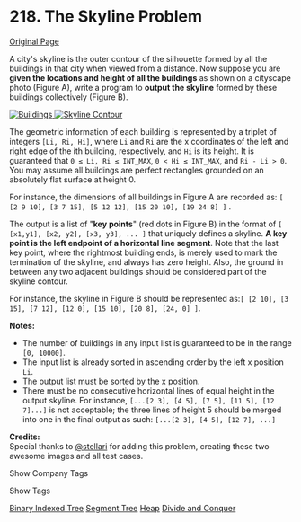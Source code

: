 # 218. The Skyline Problem

[Original Page](https://leetcode.com/problems/the-skyline-problem/)

A city's skyline is the outer contour of the silhouette formed by all the buildings in that city when viewed from a distance. Now suppose you are **given the locations and height of all the buildings** as shown on a cityscape photo (Figure A), write a program to **output the skyline** formed by these buildings collectively (Figure B).

[![Buildings](/static/images/problemset/skyline1.jpg) ](/static/images/problemset/skyline1.jpg)  [ ![Skyline Contour](/static/images/problemset/skyline2.jpg) ](/static/images/problemset/skyline2.jpg)  

The geometric information of each building is represented by a triplet of integers `[Li, Ri, Hi]`, where `Li` and `Ri` are the x coordinates of the left and right edge of the ith building, respectively, and `Hi` is its height. It is guaranteed that `0 ≤ Li, Ri ≤ INT_MAX`, `0 < Hi ≤ INT_MAX`, and `Ri - Li > 0`. You may assume all buildings are perfect rectangles grounded on an absolutely flat surface at height 0.

For instance, the dimensions of all buildings in Figure A are recorded as: `[ [2 9 10], [3 7 15], [5 12 12], [15 20 10], [19 24 8] ]` .

The output is a list of "**key points**" (red dots in Figure B) in the format of `[ [x1,y1], [x2, y2], [x3, y3], ... ]` that uniquely defines a skyline. **A key point is the left endpoint of a horizontal line segment**. Note that the last key point, where the rightmost building ends, is merely used to mark the termination of the skyline, and always has zero height. Also, the ground in between any two adjacent buildings should be considered part of the skyline contour.

For instance, the skyline in Figure B should be represented as:`[ [2 10], [3 15], [7 12], [12 0], [15 10], [20 8], [24, 0] ]`.

**Notes:**

*   The number of buildings in any input list is guaranteed to be in the range `[0, 10000]`.
*   The input list is already sorted in ascending order by the left x position `Li`.
*   The output list must be sorted by the x position.
*   There must be no consecutive horizontal lines of equal height in the output skyline. For instance, `[...[2 3], [4 5], [7 5], [11 5], [12 7]...]` is not acceptable; the three lines of height 5 should be merged into one in the final output as such: `[...[2 3], [4 5], [12 7], ...]`

**Credits:**  
Special thanks to [@stellari](https://oj.leetcode.com/discuss/user/stellari) for adding this problem, creating these two awesome images and all test cases.

<div>

<div id="company_tags" class="btn btn-xs btn-warning">Show Company Tags</div>

<span class="hidebutton" style="display: none;">[Microsoft](/company/microsoft/) [Google](/company/google/) [Facebook](/company/facebook/) [Twitter](/company/twitter/) [Yelp](/company/yelp/)</span></div>

<div>

<div id="tags" class="btn btn-xs btn-warning">Show Tags</div>

<span class="hidebutton">[Binary Indexed Tree](/tag/binary-indexed-tree/) [Segment Tree](/tag/segment-tree/) [Heap](/tag/heap/) [Divide and Conquer](/tag/divide-and-conquer/)</span></div>